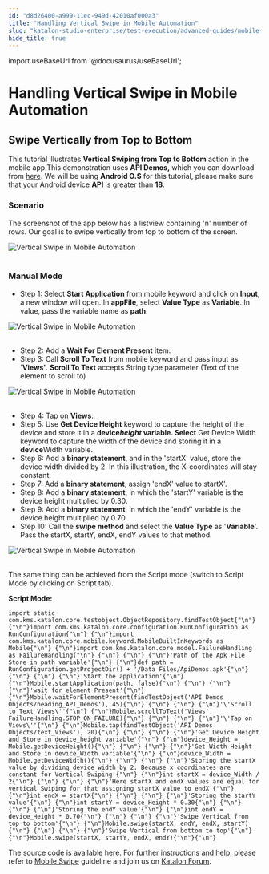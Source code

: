 ```yaml
---
id: "d8d26400-a999-11ec-949d-42010af000a3"
title: "Handling Vertical Swipe in Mobile Automation"
slug: "katalon-studio-enterprise/test-execution/advanced-guides/mobile-testing/handling-vertical-swipe-in-mobile-automation"
hide_title: true
---
```

import useBaseUrl from '@docusaurus/useBaseUrl';

    

# <a id="id_vertical_swipe_in_mobile_automation" class="anchor_top_offset"/><a id="ariaid-title1" class="anchor_top_offset"/>Handling Vertical Swipe in Mobile Automation

    
    
  
  

## <a id="id_1" class="anchor_top_offset"/>Swipe Vertically from Top to Bottom

  
    
<p xmlns="http://www.w3.org/1999/xhtml" className="p">This tutorial illustrates <strong className="ph b">Vertical</strong>   <strong className="ph b">Swiping from Top to Bottom</strong> action in the mobile   app.This demonstration uses <strong className="ph b">API Demos,</strong> which you   can download from <a className="xref j-external-link" href="https://github.com/katalon-studio/katalon-mobile-automation/blob/master/Data%20Files/ApiDemos.apk" target="_blank">here</a>.   We will be using <strong className="ph b">Android O.S</strong> for this tutorial,   please make sure that your Android device <strong className="ph b">API</strong> is   greater than <strong className="ph b">18</strong>.</p> 
  
    
    

### <a id="id_2" class="anchor_top_offset"/>Scenario

    
      
<p xmlns="http://www.w3.org/1999/xhtml" className="p">The screenshot of the app below has a listview containing 'n'   number of rows. Our goal is to swipe vertically from top to bottom   of the screen.</p> 
      
<p xmlns="http://www.w3.org/1999/xhtml" className="p">   <img className="image" src={useBaseUrl("https://github.com/katalon-studio/docs-images/raw/master/katalon-studio/tutorials/vertical_swipe_in_mobile_automation/Vertical-swipe-in-Mobile-automation.png")} alt="Vertical Swipe in Mobile Automation" /><br /><br /> </p> 
    
  

### <a id="id_3" class="anchor_top_offset"/>Manual Mode

<ul xmlns="http://www.w3.org/1999/xhtml" className="ul"><li className="li">Step 1: Select <strong className="ph b">Start       Application</strong> from mobile keyword and click on     <strong className="ph b">Input</strong>, a new window will open. In     <strong className="ph b">appFile</strong>, select <strong className="ph b">Value Type</strong> as     <strong className="ph b">Variable</strong>. In value, pass the variable name as     <strong className="ph b">path</strong>.</li></ul> 
<p xmlns="http://www.w3.org/1999/xhtml" className="p">   <img className="image" src={useBaseUrl("https://github.com/katalon-studio/docs-images/raw/master/katalon-studio/tutorials/vertical_swipe_in_mobile_automation/Vertical-swipe-in-Mobile-automation-1.png")} alt="Vertical Swipe in Mobile Automation" /><br /><br /> </p> 
<ul xmlns="http://www.w3.org/1999/xhtml" className="ul"><li className="li">Step 2: Add a <strong className="ph b">Wait For Element Present</strong>     item.</li><li className="li">Step 3: Call <strong className="ph b">Scroll To Text</strong> from mobile     keyword and pass input as '<strong className="ph b">Views'</strong>. <strong className="ph b">Scroll       To Text</strong> accepts String type parameter (Text of the element     to scroll to)</li></ul> 
<p xmlns="http://www.w3.org/1999/xhtml" className="p">   <img className="image" src={useBaseUrl("https://github.com/katalon-studio/docs-images/raw/master/katalon-studio/tutorials/vertical_swipe_in_mobile_automation/Vertical-swipe-in-Mobile-automation-3.png")} alt="Vertical Swipe in Mobile Automation" /><br /><br /> </p> 
<ul xmlns="http://www.w3.org/1999/xhtml" className="ul"><li className="li">Step 4: Tap on <strong className="ph b">Views</strong>.</li><li className="li">Step 5: Use <strong className="ph b">Get Device Height</strong> keyword to     capture the height of the device and store it in a     <strong className="ph b">device<em className="ph i">height</em> variable. Select</strong> Get Device     Width keyword to capture the width of the device and storing it in     a <strong className="ph b">device</strong>Width variable.</li><li className="li">Step 6: Add a <strong className="ph b">binary statement</strong>, and in the     'startX' value, store the device width divided by 2. In this     illustration, the X-coordinates will stay constant.</li><li className="li">Step 7: Add a <strong className="ph b">binary statement</strong>, assign 'endX'     value to startX'.</li><li className="li">Step 8: Add a <strong className="ph b">binary statement</strong>, in which the     'startY' variable is the device height multiplied by 0.30.</li><li className="li">Step 9: Add a <strong className="ph b">binary statement</strong>, in which the     'endY' variable is the device height multiplied by 0.70.</li><li className="li">Step 10: Call the <strong className="ph b">swipe method</strong> and select the     <strong className="ph b">Value Type</strong> as '<strong className="ph b">Variable</strong>'. Pass     the startX, startY, endX, endY values to that method.</li></ul> 
<p xmlns="http://www.w3.org/1999/xhtml" className="p">   <img className="image" src={useBaseUrl("https://github.com/katalon-studio/docs-images/raw/master/katalon-studio/tutorials/vertical_swipe_in_mobile_automation/Vertical-swipe-in-Mobile-automation-10.png")} alt="Vertical Swipe in Mobile Automation" /><br /><br /> </p> 
<p xmlns="http://www.w3.org/1999/xhtml" className="p">The same thing can be achieved from the Script mode (switch to   Script Mode by clicking on Script tab).</p> 
<p xmlns="http://www.w3.org/1999/xhtml" className="p">   <strong className="ph b">Script Mode:</strong> </p> 
<pre xmlns="http://www.w3.org/1999/xhtml" className="pre codeblock"><code>import static com.kms.katalon.core.testobject.ObjectRepository.findTestObject{"\n"} {"\n"}import com.kms.katalon.core.configuration.RunConfiguration as RunConfiguration{"\n"} {"\n"}import com.kms.katalon.core.mobile.keyword.MobileBuiltInKeywords as Mobile{"\n"} {"\n"}import com.kms.katalon.core.model.FailureHandling as FailureHandling{"\n"} {"\n"} {"\n"} {"\n"}'Path of the Apk File Store in path variable'{"\n"} {"\n"}def path = RunConfiguration.getProjectDir() + '/Data Files/ApiDemos.apk'{"\n"} {"\n"} {"\n"} {"\n"}'Start the application'{"\n"} {"\n"}Mobile.startApplication(path, false){"\n"} {"\n"} {"\n"} {"\n"}'wait for element Present'{"\n"} {"\n"}Mobile.waitForElementPresent(findTestObject('API Demos Objects/heading_API_Demos'), 45){"\n"} {"\n"} {"\n"} {"\n"}'\'Scroll to Text Views\''{"\n"} {"\n"}Mobile.scrollToText('Views', FailureHandling.STOP_ON_FAILURE){"\n"} {"\n"} {"\n"} {"\n"}'\'Tap on Views\''{"\n"} {"\n"}Mobile.tap(findTestObject('API Demos Objects/text_Views'), 20){"\n"} {"\n"} {"\n"} {"\n"}'Get Device Height and Store in device_height variable'{"\n"} {"\n"}device_Height = Mobile.getDeviceHeight(){"\n"} {"\n"} {"\n"} {"\n"}'Get Width Height and Store in device_Width variable'{"\n"} {"\n"}device_Width = Mobile.getDeviceWidth(){"\n"} {"\n"} {"\n"} {"\n"}'Storing the startX value by dividing device width by 2. Because x coordinates are constant for Vertical Swiping'{"\n"} {"\n"}int startX = device_Width / 2{"\n"} {"\n"} {"\n"} {"\n"}'Here startX and endX values are equal for vertical Swiping for that assigning startX value to endX'{"\n"} {"\n"}int endX = startX{"\n"} {"\n"} {"\n"} {"\n"}'Storing the startY value'{"\n"} {"\n"}int startY = device_Height * 0.30{"\n"} {"\n"} {"\n"} {"\n"}'Storing the endY value'{"\n"} {"\n"}int endY = device_Height * 0.70{"\n"} {"\n"} {"\n"} {"\n"}'Swipe Vertical from top to bottom'{"\n"} {"\n"}Mobile.swipe(startX, endY, endX, startY){"\n"} {"\n"} {"\n"} {"\n"}'Swipe Vertical from bottom to top'{"\n"} {"\n"}Mobile.swipe(startX, startY, endX, endY){"\n"}{"\n"}</code></pre> 
<p xmlns="http://www.w3.org/1999/xhtml" className="p">The source code is available <a className="xref j-external-link" href="https://github.com/katalon-studio/katalon-mobile-automation" target="_blank">here</a>. For   further instructions and help, please refer to <a className="xref j-external-link" href="https://docs.katalon.com/katalon-studio/docs/mobile-swipe.html" target="_blank">Mobile     Swipe</a> guideline and join us on <a className="xref j-external-link" href="http://forum.katalon.com/" target="_blank">Katalon Forum</a>.</p> 

